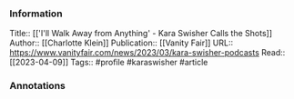 
### Information
Title:: [['I'll Walk Away from Anything' - Kara Swisher Calls the Shots]]
Author:: [[Charlotte Klein]]
Publication:: [[Vanity Fair]]
URL:: https://www.vanityfair.com/news/2023/03/kara-swisher-podcasts
Read:: [[2023-04-09]]
Tags:: #profile #karaswisher
#article

### Annotations
